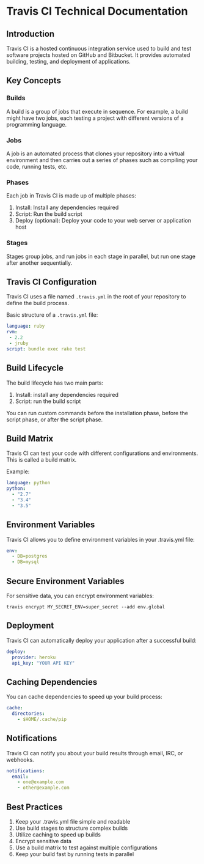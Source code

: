 # Travis CI Technical Documentation

## Introduction

Travis CI is a hosted continuous integration service used to build and test software projects hosted on GitHub and Bitbucket. It provides automated building, testing, and deployment of applications.

## Key Concepts

### Builds
A build is a group of jobs that execute in sequence. For example, a build might have two jobs, each testing a project with different versions of a programming language.

### Jobs
A job is an automated process that clones your repository into a virtual environment and then carries out a series of phases such as compiling your code, running tests, etc.

### Phases
Each job in Travis CI is made up of multiple phases:
1. Install: Install any dependencies required
2. Script: Run the build script
3. Deploy (optional): Deploy your code to your web server or application host

### Stages
Stages group jobs, and run jobs in each stage in parallel, but run one stage after another sequentially.

## Travis CI Configuration

Travis CI uses a file named `.travis.yml` in the root of your repository to define the build process.

Basic structure of a `.travis.yml` file:

```yaml
language: ruby
rvm:
 - 2.2
 - jruby
script: bundle exec rake test
```

## Build Lifecycle

The build lifecycle has two main parts:

1. Install: install any dependencies required
2. Script: run the build script

You can run custom commands before the installation phase, before the script phase, or after the script phase.

## Build Matrix

Travis CI can test your code with different configurations and environments. This is called a build matrix.

Example:
```yaml
language: python
python:
  - "2.7"
  - "3.4"
  - "3.5"
```

## Environment Variables

Travis CI allows you to define environment variables in your .travis.yml file:

```yaml
env:
  - DB=postgres
  - DB=mysql
```

## Secure Environment Variables

For sensitive data, you can encrypt environment variables:

```
travis encrypt MY_SECRET_ENV=super_secret --add env.global
```

## Deployment

Travis CI can automatically deploy your application after a successful build:

```yaml
deploy:
  provider: heroku
  api_key: "YOUR API KEY"
```

## Caching Dependencies

You can cache dependencies to speed up your build process:

```yaml
cache:
  directories:
    - $HOME/.cache/pip
```

## Notifications

Travis CI can notify you about your build results through email, IRC, or webhooks.

```yaml
notifications:
  email:
    - one@example.com
    - other@example.com
```

## Best Practices

1. Keep your .travis.yml file simple and readable
2. Use build stages to structure complex builds
3. Utilize caching to speed up builds
4. Encrypt sensitive data
5. Use a build matrix to test against multiple configurations
6. Keep your build fast by running tests in parallel

